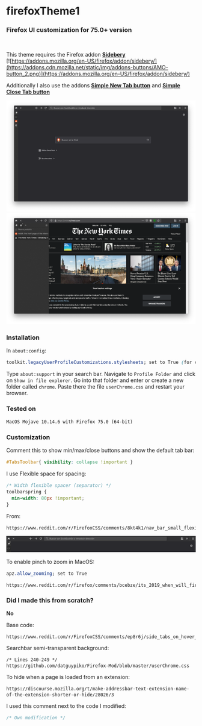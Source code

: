 # firefoxTheme1

### Firefox UI customization for 75.0+ version

<br>

This theme requires the Firefox addon [**Sidebery**](https://github.com/mbnuqw/sidebery)
<br>
[![https://addons.mozilla.org/en-US/firefox/addon/sidebery/](https://addons.cdn.mozilla.net/static/img/addons-buttons/AMO-button_2.png)](https://addons.mozilla.org/en-US/firefox/addon/sidebery/)

Additionally I also use the addons [**Simple New Tab button**](https://addons.mozilla.org/en-US/firefox/addon/simple-new-tab-button/) and [**Simple Close Tab button**](https://addons.mozilla.org/en-US/firefox/addon/simple-close-tab-button/)

![alt text](screenshot_1.png)
![alt text](screenshot_2.png)

### Installation
In ```about:config```:
```css
toolkit.legacyUserProfileCustomizations.stylesheets; set to True (for custom themes to work)
```

Type ```about:support``` in your search bar. Navigate to ```Profile Folder``` and click on ```Show in file explorer```. Go into that folder and enter or create a new folder called ```chrome```. Paste there the file ```userChrome.css``` and restart your browser.

### Tested on
```html
MacOS Mojave 10.14.6 with Firefox 75.0 (64-bit)
```

### Customization
Comment this to show min/max/close buttons and show the default tab bar:
```css
#TabsToolbar{ visibility: collapse !important }
```

I use Flexible space for spacing:
```css
/* Width flexible spacer (separator) */
toolbarspring {
  min-width: 80px !important;
}
```
From:
```
https://www.reddit.com/r/FirefoxCSS/comments/8kt4k1/nav_bar_small_flexible_spaces_or_separators/dzabm5l/
```


![alt text](screenshot_3.png)

To enable pinch to zoom in MacOS:
```css
apz.allow_zooming; set to True
```
```
https://www.reddit.com/r/firefox/comments/bcebze/its_2019_when_will_firefox_support_smooth_pinch/erimc1y/
```

### Did I made this from scratch?
**No**

Base code:
```
https://www.reddit.com/r/FirefoxCSS/comments/ep8r6j/side_tabs_on_hover_using_sidebery_addon/fhblk1c/
```

Searchbar semi-transparent background:
```
/* Lines 240-249 */
https://github.com/datguypiko/Firefox-Mod/blob/master/userChrome.css
```

To hide when a page is loaded from an extension:
```
https://discourse.mozilla.org/t/make-addressbar-text-extension-name-of-the-extension-shorter-or-hide/28026/3
```

I used this comment next to the code I modified:
```css
/* Own modification */
```

